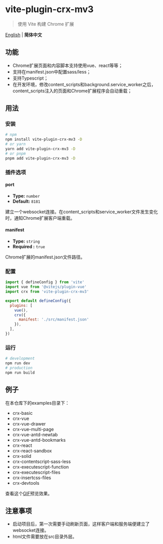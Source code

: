 
# vite-plugin-crx-mv3

> 使用 Vite 构建 Chrome 扩展

[English](./README.md) | **简体中文** 

## 功能

+ Chrome扩展页面和内容脚本支持使用vue、react等等；
+ 支持在manifest.json中配置sass/less；
+ 支持Typescript；
+ 在开发环境，修改content_scripts和background.service_worker之后，content_scripts注入的页面和Chrome扩展程序会自动重载；

## 用法

### 安装

```bash
# npm
npm install vite-plugin-crx-mv3 -D
# or yarn
yarn add vite-plugin-crx-mv3 -D
# or pnpm
pnpm add vite-plugin-crx-mv3 -D
```

### 插件选项

#### port

- **Type:** `number`
- **Default:** `8181`

建立一个websocket连接。在content_scripts和service_worker文件发生变化时，通知Chrome扩展客户端重载。

#### manifest

- **Type:** `string`
- **Required :** `true`

Chrome扩展的manifest.json文件路径。

### 配置
```js
import { defineConfig } from 'vite'
import vue from '@vitejs/plugin-vue'
import crx from 'vite-plugin-crx-mv3'

export default defineConfig({
  plugins: [
    vue(),
    crx({
      manifest: './src/manifest.json'
    }),
  ],
})
```

### 运行
```bash
# development
npm run dev 
# production
npm run build
```

## 例子
在本仓库下的examples目录下：

+ crx-basic
+ crx-vue
+ crx-vue-drawer
+ crx-vue-multi-page
+ crx-vue-antd-newtab
+ crx-vue-antd-bookmarks
+ crx-react
+ crx-react-sandbox
+ crx-solid
+ crx-contentscript-sass-less
+ crx-executescript-function
+ crx-executescript-files
+ crx-insertcss-files
+ crx-devtools


查看这个[GIF](./docs/gif.md)预览效果。

## 注意事项
+ 启动项目后，第一次需要手动刷新页面，这样客户端和服务端便建立了websocket连接。
+ html文件需要放在src目录外层。
